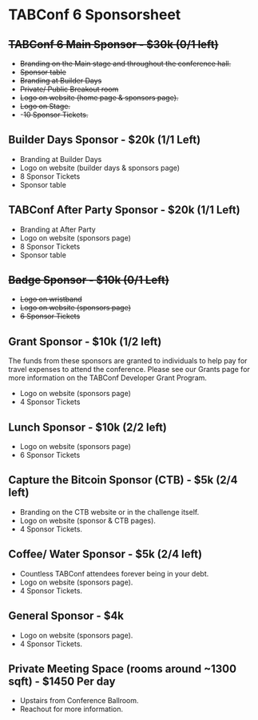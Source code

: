 # TABConf 6 Sponsorsheet

## ~~TABConf 6 Main Sponsor - $30k (0/1 left)~~
- ~~Branding on the Main stage and throughout the conference hall.~~
- ~~Sponsor table~~
- ~~Branding at Builder Days~~
- ~~Private/ Public Breakout room~~
- ~~Logo on website (home page & sponsors page).~~
- ~~Logo on Stage.~~
- -~~10 Sponsor Tickets.~~

## Builder Days Sponsor - $20k (1/1 Left)
- Branding at Builder Days
- Logo on website (builder days & sponsors page)
- 8 Sponsor Tickets
- Sponsor table

## TABConf After Party Sponsor - $20k (1/1 Left)
- Branding at After Party
- Logo on website (sponsors page)
- 8 Sponsor Tickets
- Sponsor table

## ~~Badge Sponsor - $10k (0/1 Left)~~
- ~~Logo on wristband~~
- ~~Logo on website (sponsors page)~~
- ~~6 Sponsor Tickets~~


## Grant Sponsor - $10k (1/2 left)
The funds from these sponsors are granted to individuals to help pay for travel expenses to attend the conference. 
Please see our Grants page for more information on the TABConf Developer Grant Program. 
- Logo on website (sponsors page)
- 4 Sponsor Tickets

## Lunch Sponsor - $10k (2/2 left)
- Logo on website (sponsors page)
- 6 Sponsor Tickets

## Capture the Bitcoin Sponsor (CTB) - $5k (2/4 left)
- Branding on the CTB website or in the challenge itself.
- Logo on website (sponsor & CTB pages).
- 4 Sponsor Tickets.

## Coffee/ Water Sponsor - $5k (2/4 left)
- Countless TABConf attendees forever being in your debt.
- Logo on website (sponsors page).
- 4 Sponsor Tickets.

## General Sponsor - $4k
- Logo on website (sponsors page).
- 4 Sponsor Tickets.

## Private Meeting Space (rooms around ~1300 sqft) - $1450 Per day
- Upstairs from Conference Ballroom.
- Reachout for more information. 

